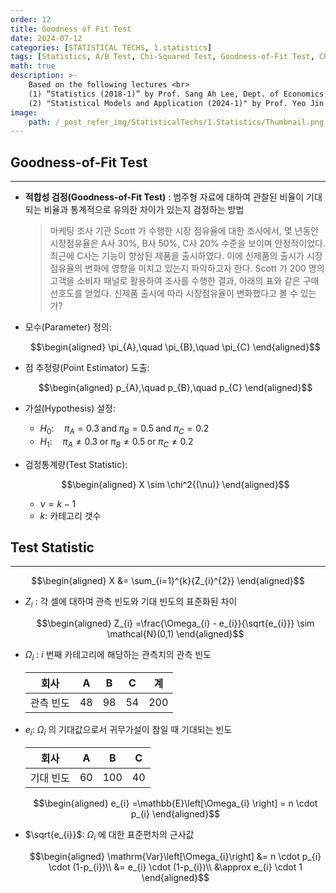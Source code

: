 ```yaml
---
order: 12
title: Goodness of Fit Test
date: 2024-07-12
categories: [STATISTICAL TECHS, 1.statistics]
tags: [Statistics, A/B Test, Chi-Squared Test, Goodness-of-Fit Test, Chi-Squared Dist.]
math: true
description: >-
    Based on the following lectures <br>
    (1) “Statistics (2018-1)” by Prof. Sang Ah Lee, Dept. of Economics, College of Economics & Commerce, Kookmin Univ. <br>
    (2) "Statistical Models and Application (2024-1)" by Prof. Yeo Jin Chung, Dept. of Data Science, The Grad. School, Kookmin Univ.
image:
    path: /_post_refer_img/StatisticalTechs/1.Statistics/Thumbnail.png
---
```


## Goodness-of-Fit Test
-----

- **적합성 검정(Goodness-of-Fit Test)** : 범주형 자료에 대하여 관찰된 비율이 기대되는 비율과 통계적으로 유의한 차이가 있는지 검정하는 방법

    > 마케팅 조사 기관 Scott 가 수행한 시장 점유율에 대한 조사에서, 몇 년동안 시장점유율은 A사 $30\%$, B사 $50\%$, C사 $20\%$ 수준을 보이며 안정적이었다. 최근에 C사는 기능이 향상된 제품을 출시하였다. 이에 신제품의 출시가 시장점유율의 변화에 영향을 미치고 있는지 파악하고자 한다. Scott 가 $200$ 명의 고객을 소비자 패널로 활용하여 조사를 수행한 결과, 아래의 표와 같은 구매 선호도를 얻었다. 신제품 출시에 따라 시장점유율이 변화했다고 볼 수 있는가?

- 모수(Parameter) 정의:

    $$\begin{aligned}
    \pi_{A},\quad \pi_{B},\quad \pi_{C}
    \end{aligned}$$

- 점 추정량(Point Estimator) 도출:

    $$\begin{aligned}
    p_{A},\quad p_{B},\quad p_{C}
    \end{aligned}$$

- 가설(Hypothesis) 설정:
    - $H_{0}:\quad \pi_{A}=0.3 \; \text{and} \; \pi_{B}=0.5 \; \text{and} \; \pi_{C}=0.2$
    - $H_{1}:\quad \pi_{A} \ne 0.3 \; \text{or} \; \pi_{B} \ne 0.5 \; \text{or} \; \pi_{C} \ne 0.2$

- 검정통계량(Test Statistic):

    $$\begin{aligned}
    X \sim \chi^2{(\nu)}
    \end{aligned}$$

    - $\nu=k-1$
    - $k$: 카테고리 갯수

## Test Statistic
-----

$$\begin{aligned}
X
&= \sum_{i=1}^{k}{Z_{i}^{2}}
\end{aligned}$$

- $Z_{i}$ : 각 셀에 대하여 관측 빈도와 기대 빈도의 표준화된 차이

    $$\begin{aligned}
    Z_{i}
    =\frac{\Omega_{i} - e_{i}}{\sqrt{e_{i}}}
    \sim \mathcal{N}(0,1)
    \end{aligned}$$

- $\Omega_{i}$ : $i$ 번째 카테고리에 해당하는 관측치의 관측 빈도

    | 회사 | A | B | C | 계 |
    |:-:|:-:|:-:|:-:|:-:|
    | 관측 빈도 | 48 | 98 | 54 | 200 |

- $e_{i}$: $\Omega_{i}$ 의 기대값으로서 귀무가설이 참일 때 기대되는 빈도

    | 회사 | A | B | C |
    |:-:|:-:|:-:|:-:|
    | 기대 빈도 | 60 | 100 | 40 |

    $$\begin{aligned}
    e_{i}
    =\mathbb{E}\left[\Omega_{i} \right]
    = n \cdot p_{i}
    \end{aligned}$$

- $\sqrt{e_{i}}$: $\Omega_{i}$ 에 대한 표준편차의 근사값

    $$\begin{aligned}
    \mathrm{Var}\left[\Omega_{i}\right]
    &= n \cdot p_{i} \cdot (1-p_{i})\\
    &= e_{i} \cdot (1-p_{i})\\
    &\approx e_{i} \cdot 1
    \end{aligned}$$